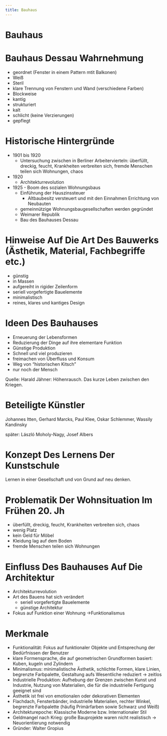 ```yaml
---
title: Bauhaus
---
```

# Bauhaus

# Bauhaus Dessau Wahrnehmung

- geordnet (Fenster in einem Pattern mtit Balkonen)
- Weiß
- Steril
- klare Trennung von Fenstern und Wand (verschiedene Farben)
- Blockweise
- kantig
- strukturiert
- kalt
- schlicht (keine Verzierungen)
- gepflegt

# Historische Hintergründe

- 1901 bis 1920
    - Untersuchung zwischen in Berliner Arbeitervierteln: überfüllt, dreckig, feucht, Krankheiten verbreiten sich, fremde Menschen teilen sich Wohnungen, chaos
- 1920
    - Architekturrevolution
- 1925 - Boom des sozialen Wohnungsbaus
    - Einführung der Hauszinssteuer
        - Altbaubesitz versteuert und mit den Einnahmen Errichtung von Neubauten
    - gemeinnützige Wohnungsbaugesellschaften werden gegründet
    - Weimarer Republik
    - Bau des Bauhauses Dessau

# Hinweise Auf Die Art Des Bauwerks (Ästhetik, Material, Fachbegriffe etc.)

- günstig
- in Massen
- aufgereiht in rigider Zeilenform
- seriell vorgefertigte Bauelemente
- minimalistisch
- reines, klares und kantiges Design

# Ideen Des Bauhauses

- Erneuerung der Lebensformen
- Reduzierung der Dinge auf ihre elementare Funktion
- Günstige Produktion
- Schnell und viel produzieren
- freimachen von Überfluss und Konsum
- Weg von “historischen Kitsch”
- nur noch der Mensch

Quelle: Harald Jähner: Höhenrausch. Das kurze Leben zwischen den Kriegen.

# Beteiligte Künstler

Johannes Itten, Gerhard Marcks, Paul Klee, Oskar Schlemmer, Wassily Kandinsky

später: László Moholy-Nagy, Josef Albers

# Konzept Des Lernens Der Kunstschule

Lernen in einer Gesellschaft und von Grund auf neu denken.

# Problematik Der Wohnsituation Im Frühen 20. Jh

- überfüllt, dreckig, feucht, Krankheiten verbreiten sich, chaos
- wenig Platz
- kein Geld für Möbel
- Kleidung lag auf dem Boden
- fremde Menschen teilen sich Wohnungen

# Einfluss Des Bauhauses Auf Die Architektur

- Architekturrevolution
- Art des Bauens hat sich verändert
    - seriell vorgefertigte Bauelemente
    - günstige Architektur
- Fokus auf Funktion einer Wohnung →Funktionalismus

# Merkmale

- Funktionalität: Fokus auf funktionaler Objekte und Entsprechung der Bedürfnissen der Benutzer
- klare Formensprache, die auf geometrischen Grundformen basiert: Kuben, kugeln und Zylindern
- Minimalismus: minimalistische Ästhetik, schlichte Formen, klare Linien, begrenzte Farbpalette, Gestaltung aufs Wesentliche reduziert → zeitlos
- Industrielle Produktion: Aufhebung der Grenzen zwischen Kunst und Industrie, Nutzung von Materialien, die für die industrielle Fertigung geeignet sind
- Ästhetik ist frei von emotionalen oder dekorativen Elementen
- Flachdach, Fensterbänder, industrielle Materialien, rechter Winkel, begrenzte Farbpalette (häufig Primärfarben sowie Schwarz und Weiß)
- Architekturepoche: Klassische Moderne bzw. Internationaler Stil
- Geldmangel nach Krieg: große Bauprojekte waren nicht realistisch → Neuorientierung notwendig
- Gründer: Walter Gropius